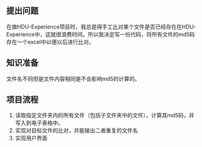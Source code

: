 ## 提出问题
在做HDU-Experience项目时，我总是得手工比对某个文件是否已经存在在HDU-Experience中，这就很浪费时间。所以我决定写一份代码，将所有文件的md5码存在一个excel中以便以后进行比对。

## 知识准备
文件名不同但是文件内容相同是不会影响md5的计算的。

## 项目流程
1. 读取指定文件夹内的所有文件（包括子文件夹中的文件），计算其md5码，并写入到电子表格中。
2. 实现对目标文件的比对，并能输出二者重复的文件名
3. 实现用户界面
